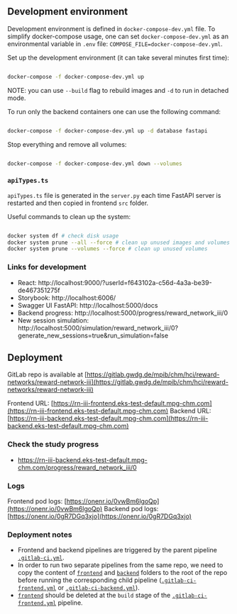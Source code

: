 ## Development environment

Development environment is defined in `docker-compose-dev.yml` file. To simplify docker-compose usage, one can set `docker-compose-dev.yml` as an environmental variable in `.env` file: `COMPOSE_FILE=docker-compose-dev.yml`.

Set up the development environment (it can take several minutes first time):

```bash

docker-compose -f docker-compose-dev.yml up

```

NOTE: you can use `--build` flag to rebuild images and `-d` to run in detached mode.

To run only the backend containers one can use the following command:

```bash

docker-compose -f docker-compose-dev.yml up -d database fastapi

```

Stop everything and remove all volumes:

```bash

docker-compose -f docker-compose-dev.yml down --volumes

```

### `apiTypes.ts`

`apiTypes.ts` file is generated in the `server.py` each time FastAPI server is restarted and then copied in frontend `src` folder.

Useful commands to clean up the system:

```bash

docker system df # check disk usage
docker system prune --all --force # clean up unused images and volumes
docker system prune --volumes --force # clean up unused volumes

```

### Links for development
- React: http://localhost:9000/?userId=f643102a-c56d-4a3a-be39-de467351275f
- Storybook: http://localhost:6006/
- Swagger UI FastAPI: http://localhost:5000/docs
- Backend progress: http://localhost:5000/progress/reward_network_iii/0
- New session simulation: http://localhost:5000/simulation/reward_network_iii/0?generate_new_sessions=true&run_simulation=false

## Deployment

GitLab repo is available at [https://gitlab.gwdg.de/mpib/chm/hci/reward-networks/reward-network-iii](https://gitlab.gwdg.de/mpib/chm/hci/reward-networks/reward-network-iii)

Frontend URL:  [https://rn-iii-frontend.eks-test-default.mpg-chm.com](https://rn-iii-frontend.eks-test-default.mpg-chm.com)
Backend URL: [https://rn-iii-backend.eks-test-default.mpg-chm.com](https://rn-iii-backend.eks-test-default.mpg-chm.com)

### Check the study progress

- https://rn-iii-backend.eks-test-default.mpg-chm.com/progress/reward_network_iii/0

### Logs

Frontend pod logs: [https://onenr.io/0vwBm6lgoQp](https://onenr.io/0vwBm6lgoQp)
Backend pod logs: [https://onenr.io/0gR7DGq3xjo](https://onenr.io/0gR7DGq3xjo)

### Deployment notes

- Frontend and backend pipelines are triggered by the parent pipeline [`.gitlab-ci.yml`](.gitlab-ci.yml).
- In order to run two separate pipelines from the same repo, we need to copy the content of [`frontend`](frontend) and [`backend`](backend) folders to the root of the repo before running the corresponding child pipeline ([`.gitlab-ci-frontend.yml`](`.gitlab-ci-frontend.yml`) or [`.gitlab-ci-backend.yml`](.gitlab-ci-backend.yml)).
- [`frontend`](frontend) should be deleted at the `build` stage of the [`.gitlab-ci-frontend.yml`](`.gitlab-ci-frontend.yml`) pipeline.
